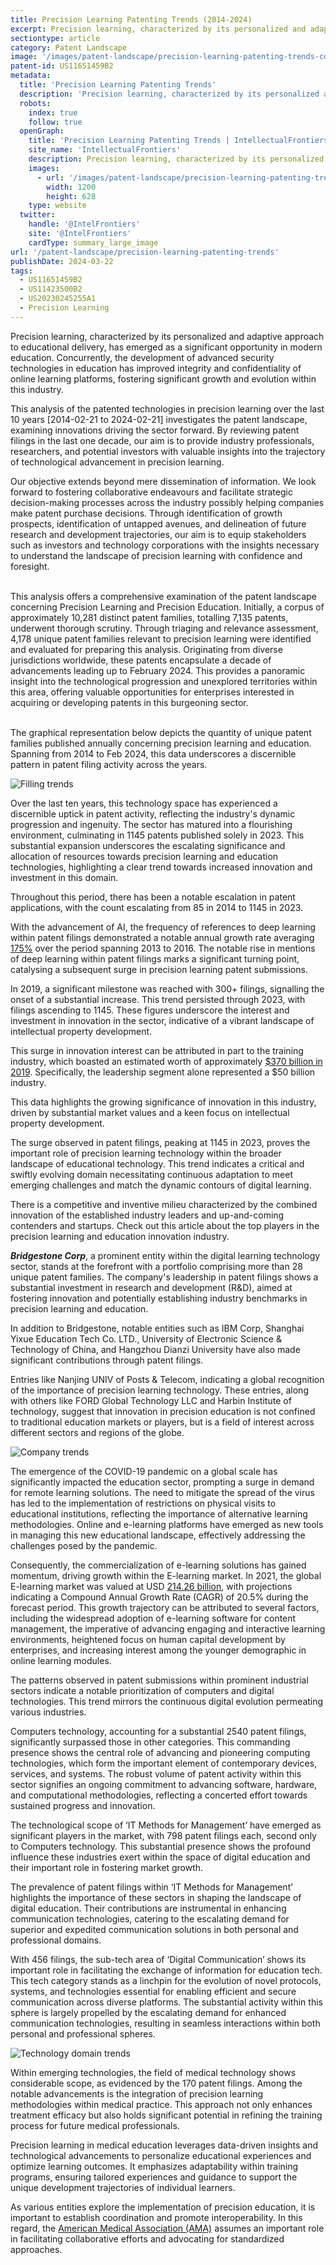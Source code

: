 ```yaml
---
title: Precision Learning Patenting Trends (2014-2024)
excerpt: Precision learning, characterized by its personalized and adaptive approach to educational delivery, has emerged as a significant opportunity in modern education.
sectiontype: article
category: Patent Landscape
image: '/images/patent-landscape/precision-learning-patenting-trends-cover.webp'
patent-id: US11651459B2
metadata:
  title: 'Precision Learning Patenting Trends'
  description: 'Precision learning, characterized by its personalized and adaptive approach to educational delivery, has emerged as a significant opportunity in modern education.'
  robots:
    index: true
    follow: true
  openGraph:
    title: 'Precision Learning Patenting Trends | IntellectualFrontiers'
    site_name: 'IntellectualFrontiers'
    description: Precision learning, characterized by its personalized and adaptive approach to educational delivery, has emerged as a significant opportunity in modern education.
    images:
      - url: '/images/patent-landscape/precision-learning-patenting-trends-cover.webp'
        width: 1200
        height: 628
    type: website
  twitter:
    handle: '@IntelFrontiers'
    site: '@IntelFrontiers'
    cardType: summary_large_image
url: '/patent-landscape/precision-learning-patenting-trends'
publishDate: 2024-03-22
tags:
  - US11651459B2
  - US11423500B2
  - US20230245255A1
  - Precision Learning
---
```


Precision learning, characterized by its personalized and adaptive approach to educational delivery, has emerged as a significant opportunity in modern education. Concurrently, the development of advanced security technologies in education has improved integrity and confidentiality of online learning platforms, fostering significant growth and evolution within this industry.

This analysis of the patented technologies in precision learning over the last 10 years [2014-02-21 to 2024-02-21] investigates the patent landscape, examining innovations driving the sector forward. By reviewing patent filings in the last one decade, our aim is to provide industry professionals, researchers, and potential investors with valuable insights into the trajectory of technological advancement in precision learning.

Our objective extends beyond mere dissemination of information. We look forward to fostering collaborative endeavours and facilitate strategic decision-making processes across the industry possibly helping companies make patent purchase decisions. Through identification of growth prospects, identification of untapped avenues, and delineation of future research and development trajectories, our aim is to equip stakeholders such as investors and technology corporations with the insights necessary to understand the landscape of precision learning with confidence and foresight.

<br>

<span class="italic text-sky-800 font-semibold">
This analysis offers a comprehensive examination of the patent landscape concerning Precision Learning and Precision Education. Initially, a corpus of approximately 10,281 distinct patent families, totalling 7,135 patents, underwent thorough scrutiny. Through triaging and relevance assessment, 4,178 unique patent families relevant to precision learning were identified and evaluated for preparing this analysis. Originating from diverse jurisdictions worldwide, these patents encapsulate a decade of advancements leading up to February 2024. This provides a panoramic insight into the technological progression and unexplored territories within this area, offering valuable opportunities for enterprises interested in acquiring or developing patents in this burgeoning sector.
</span>

<br>
<br>

The graphical representation below depicts the quantity of unique patent families published annually concerning precision learning and education. Spanning from 2014 to Feb 2024, this data underscores a discernible pattern in patent filing activity across the years.

<div class="flex justify-center">
<img src="/images/patent-landscape/precision-learning-patenting-trends-1.webp" alt="Filling trends" class="!mt-0 !mb-0">
</div>

Over the last ten years, this technology space has experienced a discernible uptick in patent activity, reflecting the industry's dynamic progression and ingenuity. The sector has matured into a flourishing environment, culminating in 1145 patents published solely in 2023. This substantial expansion underscores the escalating significance and allocation of resources towards precision learning and education technologies, highlighting a clear trend towards increased innovation and investment in this domain.

Throughout this period, there has been a notable escalation in patent applications, with the count escalating from 85 in 2014 to 1145 in 2023.

With the advancement of AI, the frequency of references to deep learning within patent filings demonstrated a notable annual growth rate averaging <a href="https://www.wipo.int/tech_trends/en/artificial_intelligence/story.html" target="_blank">175%</a> over the period spanning 2013 to 2016. The notable rise in mentions of deep learning within patent filings marks a significant turning point, catalysing a subsequent surge in precision learning patent submissions.

In 2019, a significant milestone was reached with 300+ filings, signalling the onset of a substantial increase. This trend persisted through 2023, with filings ascending to 1145. These figures underscore the interest and investment in innovation in the sector, indicative of a vibrant landscape of intellectual property development.

This surge in innovation interest can be attributed in part to the training industry, which boasted an estimated worth of approximately <a href="https://www.forbes.com/sites/sap/2020/07/14/the-dire-need-for-precision-learning/?sh=273d3c0a5c98" target="_blank">$370 billion in 2019</a>. Specifically, the leadership segment alone represented a $50 billion industry.

This data highlights the growing significance of innovation in this industry, driven by substantial market values and a keen focus on intellectual property development.

The surge observed in patent filings, peaking at 1145 in 2023, proves the important role of precision learning technology within the broader landscape of educational technology. This trend indicates a critical and swiftly evolving domain necessitating continuous adaptation to meet emerging challenges and match the dynamic contours of digital learning.

There is a competitive and inventive milieu characterized by the combined innovation of the established industry leaders and up-and-coming contenders and startups. Check out this article about the top players in the precision learning and education innovation industry.

**_Bridgestone Corp_**, a prominent entity within the digital learning technology sector, stands at the forefront with a portfolio comprising more than 28 unique patent families. The company's leadership in patent filings shows a substantial investment in research and development (R&D), aimed at fostering innovation and potentially establishing industry benchmarks in precision learning and education.

In addition to Bridgestone, notable entities such as IBM Corp, Shanghai Yixue Education Tech Co. LTD., University of Electronic Science & Technology of China, and Hangzhou Dianzi University have also made significant contributions through patent filings.

Entries like Nanjing UNIV of Posts & Telecom, indicating a global recognition of the importance of precision learning technology. These entries, along with others like FORD Global Technology LLC and Harbin Institute of technology, suggest that innovation in precision education is not confined to traditional education markets or players, but is a field of interest across different sectors and regions of the globe.

<div class="flex justify-center">
<img src="/images/patent-landscape/precision-learning-patenting-trends-2.webp" alt="Company trends" class="!mt-0 !mb-0">
</div>

The emergence of the COVID-19 pandemic on a global scale has significantly impacted the education sector, prompting a surge in demand for remote learning solutions. The need to mitigate the spread of the virus has led to the implementation of restrictions on physical visits to educational institutions, reflecting the importance of alternative learning methodologies. Online and e-learning platforms have emerged as new tools in managing this new educational landscape, effectively addressing the challenges posed by the pandemic.

Consequently, the commercialization of e-learning solutions has gained momentum, driving growth within the E-learning market. In 2021, the global E-learning market was valued at USD <a href="https://www.polarismarketresearch.com/industry-analysis/e-learning-market" target="_blank">214.26 billion</a>, with projections indicating a Compound Annual Growth Rate (CAGR) of 20.5% during the forecast period. This growth trajectory can be attributed to several factors, including the widespread adoption of e-learning software for content management, the imperative of advancing engaging and interactive learning environments, heightened focus on human capital development by enterprises, and increasing interest among the younger demographic in online learning modules.

The patterns observed in patent submissions within prominent industrial sectors indicate a notable prioritization of computers and digital technologies. This trend mirrors the continuous digital evolution permeating various industries.

Computers technology, accounting for a substantial 2540 patent filings, significantly surpassed those in other categories. This commanding presence shows the central role of advancing and pioneering computing technologies, which form the important element of contemporary devices, services, and systems. The robust volume of patent activity within this sector signifies an ongoing commitment to advancing software, hardware, and computational methodologies, reflecting a concerted effort towards sustained progress and innovation.

The technological scope of ‘IT Methods for Management’ have emerged as significant players in the market, with 798 patent filings each, second only to Computers technology. This substantial presence shows the profound influence these industries exert within the space of digital education and their important role in fostering market growth.

The prevalence of patent filings within ‘IT Methods for Management’ highlights the importance of these sectors in shaping the landscape of digital education. Their contributions are instrumental in enhancing communication technologies, catering to the escalating demand for superior and expedited communication solutions in both personal and professional domains.

With 456 filings, the sub-tech area of ‘Digital Communication’ shows its important role in facilitating the exchange of information for education tech. This tech category stands as a linchpin for the evolution of novel protocols, systems, and technologies essential for enabling efficient and secure communication across diverse platforms. The substantial activity within this sphere is largely propelled by the escalating demand for enhanced communication technologies, resulting in seamless interactions within both personal and professional spheres.

<div class="flex justify-center">
<img src="/images/patent-landscape/precision-learning-patenting-trends-3.webp" alt="Technology domain trends" class="!mt-0 !mb-0">
</div>

Within emerging technologies, the field of medical technology shows considerable scope, as evidenced by the 170 patent filings. Among the notable advancements is the integration of precision learning methodologies within medical practice. This approach not only enhances treatment efficacy but also holds significant potential in refining the training process for future medical professionals.

Precision learning in medical education leverages data-driven insights and technological advancements to personalize educational experiences and optimize learning outcomes. It emphasizes adaptability within training programs, ensuring tailored experiences and guidance to support the unique development trajectories of individual learners.

As various entities explore the implementation of precision education, it is important to establish coordination and promote interoperability. In this regard, the <a href="https://www.ama-assn.org/education/changemeded-initiative/precision-education" target="_blank">American Medical Association (AMA)</a> assumes an important role in facilitating collaborative efforts and advocating for standardized approaches.

